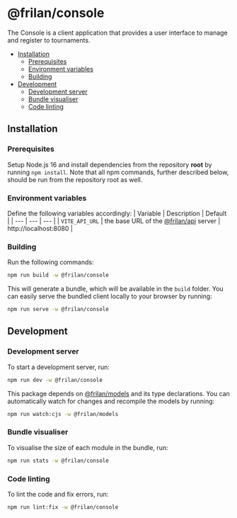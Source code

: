 # @frilan/console

The Console is a client application that provides a user interface to manage and register to tournaments.

- [Installation](#installation)
  * [Prerequisites](#prerequisites)
  * [Environment variables](#environment-variables)
  * [Building](#building)
- [Development](#development)
  * [Development server](#development-server)
  * [Bundle visualiser](#bundle-visualiser)
  * [Code linting](#code-linting)

## Installation

### Prerequisites

Setup Node.js 16 and install dependencies from the repository **root** by running `npm install`. Note that all npm commands, further described below, should be run from the repository root as well.

### Environment variables

Define the following variables accordingly:
| Variable | Description | Default |
| --- | --- | --- |
| `VITE_API_URL` | the base URL of the [@frilan/api](../api) server | http://localhost:8080 |

### Building

Run the following commands:
```sh
npm run build -w @frilan/console
```

This will generate a bundle, which will be available in the `build` folder. You can easily serve the bundled client locally to your browser by running:
```sh
npm run serve -w @frilan/console
```

## Development

### Development server

To start a development server, run:
```sh
npm run dev -w @frilan/console
```

This package depends on [@frilan/models](../models) and its type declarations. You can automatically watch for changes and recompile the models by running:
```sh
npm run watch:cjs -w @frilan/models
```

### Bundle visualiser

To visualise the size of each module in the bundle, run:
```sh
npm run stats -w @frilan/console
```

### Code linting

To lint the code and fix errors, run:
```sh
npm run lint:fix -w @frilan/console
```
